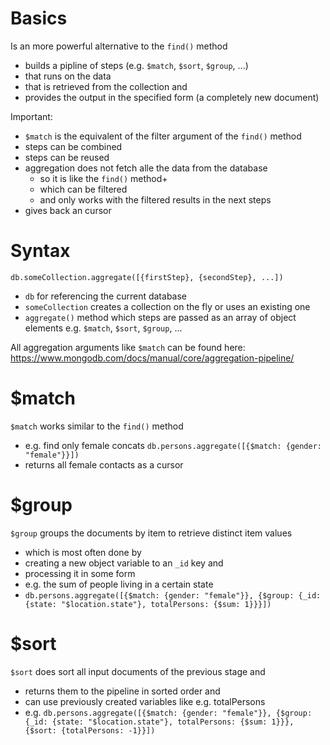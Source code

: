 # Basics

Is an more powerful alternative to the `find()` method

- builds a pipline of steps (e.g. `$match`, `$sort`, `$group`, ...)
- that runs on the data
- that is retrieved from the collection and
- provides the output in the specified form (a completely new document)

Important:

- `$match` is the equivalent of the filter argument of the `find()` method
- steps can be combined
- steps can be reused
- aggregation does not fetch alle the data from the database
  - so it is like the `find()` method+
  - which can be filtered
  - and only works with the filtered results in the next steps
- gives back an cursor

# Syntax

`db.someCollection.aggregate([{firstStep}, {secondStep}, ...])`

- `db` for referencing the current database
- `someCollection` creates a collection on the fly or uses an existing one
- `aggregate()` method which steps are passed as an array of object elements e.g. `$match`, `$sort`, `$group`, ...

All aggregation arguments like `$match` can be found here:
https://www.mongodb.com/docs/manual/core/aggregation-pipeline/

# $match

`$match` works similar to the `find()` method

- e.g. find only female concats `db.persons.aggregate([{$match: {gender: "female"}}])`
- returns all female contacts as a cursor

# $group

`$group` groups the documents by item to retrieve distinct item values

- which is most often done by
- creating a new object variable to an `_id` key and
- processing it in some form
- e.g. the sum of people living in a certain state
- `db.persons.aggregate([{$match: {gender: "female"}}, {$group: {_id: {state: "$location.state"}, totalPersons: {$sum: 1}}}])`

# $sort

`$sort` does sort all input documents of the previous stage and

- returns them to the pipeline in sorted order and
- can use previously created variables like e.g. totalPersons
- e.g. `db.persons.aggregate([{$match: {gender: "female"}}, {$group: {_id: {state: "$location.state"}, totalPersons: {$sum: 1}}}, {$sort: {totalPersons: -1}}])`
